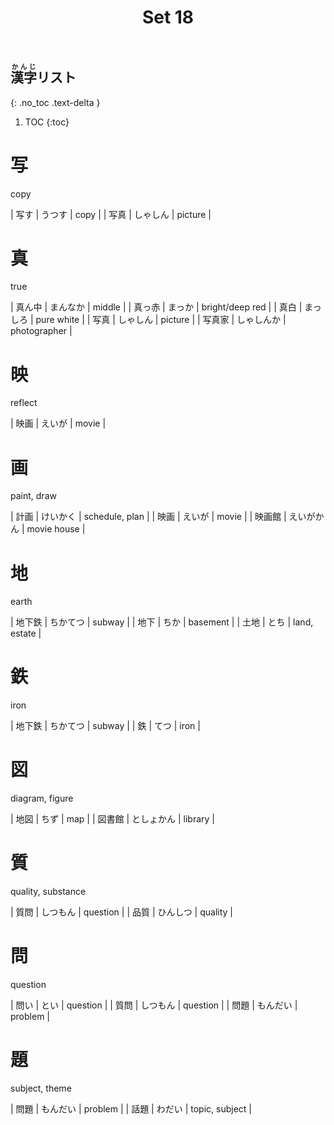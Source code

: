 ﻿---
layout: default
title: Set 18
parent: N4 Kanji List
grand_parent: <ruby>漢字<rt>かんじ</rt></ruby> Kanji
nav_order: 18
---

## <ruby>漢字<rt>かんじ</rt></ruby>リスト
{: .no_toc .text-delta }

1. TOC
{:toc}

# 写
copy

| 写す | うつす   | copy    |
| 写真 | しゃしん | picture |

# 真
true

| 真ん中 | まんなか | middle          |
| 真っ赤 | まっか   | bright/deep red |
| 真白   | まっしろ | pure white      |
| 写真 | しゃしん | picture |
| 写真家 | しゃしんか | photographer |

# 映
reflect

| 映画 | えいが | movie |

# 画
paint, draw


| 計画   | けいかく   | schedule, plan |
| 映画   | えいが     | movie          |
| 映画館 | えいがかん | movie house    |

# 地
earth

| 地下鉄 | ちかてつ | subway       |
| 地下   | ちか     | basement     |
| 土地   | とち     | land, estate |

# 鉄
iron

| 地下鉄 | ちかてつ | subway |
| 鉄     | てつ     | iron   |

# 図
diagram, figure

| 地図   | ちず       | map     |
| 図書館 | としょかん | library |

# 質
quality, substance

| 質問 | しつもん | question |
| 品質 | ひんしつ | quality  |

# 問
question

| 問い | とい     | question |
| 質問 | しつもん | question |
| 問題 | もんだい | problem  |

# 題
subject, theme

| 問題 | もんだい | problem        |
| 話題 | わだい   | topic, subject |
